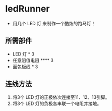 # ledRunner
- 用几个 LED 灯 来制作一个酷炫的跑马灯！

## 所需部件
- LED 灯 * 3
- 任意阻值电阻 **** 3
- 面包板线 * 3
## 连线方法
1. 将3个 LED 灯的正极依次连接至11、12、13引脚。
2. 将3个 LED 灯的负极各串联一个电阻并接地。
